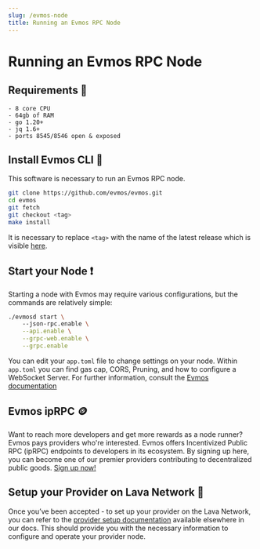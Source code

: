 ```yaml
---
slug: /evmos-node
title: Running an Evmos RPC Node
---
```


# Running an Evmos RPC Node

## Requirements 📄 

```
- 8 core CPU 
- 64gb of RAM
- go 1.20+
- jq 1.6+
- ports 8545/8546 open & exposed
```

## Install Evmos CLI 🚀

This software is necessary to run an Evmos RPC node.


```bash
git clone https://github.com/evmos/evmos.git
cd evmos
git fetch
git checkout <tag>
make install
```

It is necessary to replace `<tag>` with the name of the latest release which is visible [here](https://github.com/evmos/evmos/tags).


## Start your Node ❗

Starting a node with Evmos may require various configurations, but the commands are relatively simple:

```bash
./evmosd start \ 
    --json-rpc.enable \
    --api.enable \
    --grpc-web.enable \
    --grpc.enable
```
You can edit your `app.toml` file to change settings on your node. Within `app.toml` you can find gas cap, CORS, Pruning, and how to configure a WebSocket Server. For further information, consult the [Evmos documentation](https://docs.evmos.org/protocol/evmos-cli/configuration#running-the-json-rpc-server)

## Evmos ipRPC 🪙

Want to reach more developers and get more rewards as a node runner? Evmos pays providers who're interested. Evmos offers Incentivized Public RPC (ipRPC) endpoints to developers in its ecosystem. By signing up here, you can become one of our premier providers contributing to decentralized public goods. [Sign up now!](https://lavanet.typeform.com/to/qQ1x6WJs?utm_source=becoming-a-lava-provider-for-evmos&utm_medium=docs&utm_campaign=evmos-post-grant)

## Setup your Provider on Lava Network 🌋

Once you’ve been accepted - to set up your provider on the Lava Network, you can refer to the [provider setup documentation](https://docs.lavanet.xyz/provider-setup?utm_source=running-a-evmos-rpc-node&utm_medium=docs&utm_campaign=evmos-post-grant) available elsewhere in our docs. This should provide you with the necessary information to configure and operate your provider node.